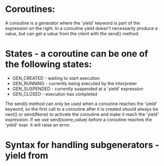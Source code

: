 # Coroutines:

A coroutine is a genarator where the 'yield' keyword is part of the expression on the right. In a coroutine
yield doesn't necessarily produce a value, but can get a value from the client with the send() method.

# States - a coroutine can be one of the following states:

- GEN_CREATED - waiting to start execution
- GEN_RUNNING - currently being executed by the interpreter
- GEN_SUSPENDED - currently suspended at a 'yield' expression
- GEN_CLOSED - execution has completed

The send() method can only be used when a coroutine reaches the 'yield' keyword, so the first call to a coroutine after it is created should always be next() or send(None) to activate the coroutine and make it
reach the 'yield' expression. If we use send(some_value) before a coroutine reaches the 'yield' expr. it will
raise an error.

# Syntax for handling subgenerators - yield from
